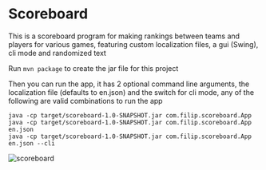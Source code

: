# Scoreboard

This is a scoreboard program for making rankings between teams and players for various games, featuring custom localization files, a gui (Swing), cli mode and randomized text

Run `mvn package` to create the jar file for this project

Then you can run the app, it has 2 optional command line arguments, the localization file (defaults to en.json) and the switch for cli mode, any of the following are valid combinations to run the app

```
java -cp target/scoreboard-1.0-SNAPSHOT.jar com.filip.scoreboard.App
java -cp target/scoreboard-1.0-SNAPSHOT.jar com.filip.scoreboard.App en.json
java -cp target/scoreboard-1.0-SNAPSHOT.jar com.filip.scoreboard.App en.json --cli
```
![scoreboard](https://github.com/user-attachments/assets/68aec49b-90a7-4799-bffd-79c67db5ea23)
